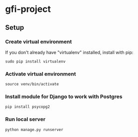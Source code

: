 # gfi-project

## Setup

### Create virtual environment
If you don't already have "virtualenv" installed, install with pip:

``` 
sudo pip install virtualenv
```

### Activate virtual environment

``` 
source venv/bin/activate
```

### Install module for Django to work with Postgres
```
pip install psycopg2
```

### Run local server
``` 
python manage.py runserver
```

